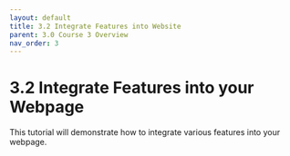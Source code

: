 ```yaml
---
layout: default
title: 3.2 Integrate Features into Website
parent: 3.0 Course 3 Overview
nav_order: 3
---
```


# 3.2 Integrate Features into your Webpage
This tutorial will demonstrate how to integrate various features into your webpage.
